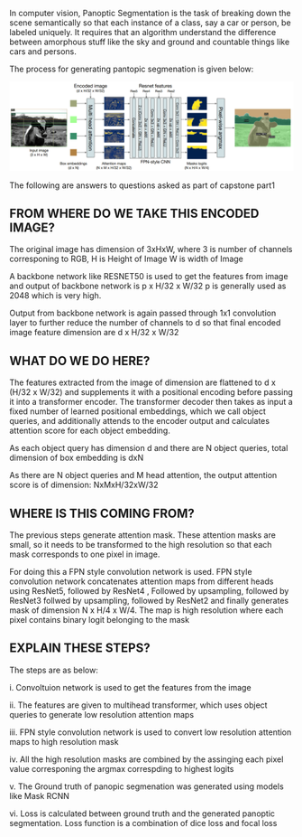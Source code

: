 In computer vision, Panoptic Segmentation is the task of breaking down the scene semantically so that each instance of a class, say a car 
or person, be labeled uniquely. It requires that an algorithm understand the difference between amorphous stuff like the sky
and ground and countable things like cars and persons.

The process for generating pantopic segmenation is given below:

![segmentation_prcess](/part1/segmtation_process.png)


The following are answers to questions asked as part of capstone part1

## FROM WHERE DO WE TAKE THIS ENCODED IMAGE?

The original image has dimension of 3xHxW,
where 3 is number of channels corresponing to RGB, 
H is Height of Image
W is width of Image


A backbone network like RESNET50 is used to get the features from image and output of backbone network is p x H/32 x W/32
p is generally used as 2048 which is very high.

Output from backbone network is again passed through 1x1 convolution layer to further reduce the number of channels to d so that
final encoded image feature dimension are d x H/32 x W/32


## WHAT DO WE DO HERE?

The features extracted from the image of dimension are flattened to d x (H/32 x W/32) and  supplements it with a positional
encoding before passing it into a transformer encoder. The transformer decoder then takes as input a fixed number of learned positional
embeddings, which we call object queries, and additionally attends to the encoder output and calculates attention score for each 
object embedding.

As each object query has dimension d and there are N object queries, 
total dimension of box embedding is dxN

As there are N object queries and M head attention, the output attention score is of dimension:
NxMxH/32xW/32


## WHERE IS THIS COMING FROM?

The previous steps generate attention mask. These attention masks are small, so it needs to be transformed to the high resolution so that each
mask corresponds to one pixel in image.  

For doing this a FPN style convolution network is used. FPN style convolution network concatenates attention maps from different heads
using ResNet5, followed by ResNet4 , Followed by upsampling, followed by ResNet3 follwed by upsampling, followed by ResNet2 and finally generates
mask of dimension N x H/4 x W/4. The map is high resolution where each pixel contains binary logit belonging to the mask



## EXPLAIN THESE STEPS?

The steps are as below:

i. Convoltuion network is used to get the features from the image

ii. The features are given to multihead transformer, which uses object queries to generate low resolution attention maps

iii. FPN style convolution network is used to convert low resolution attention maps to high resolution mask

iv. All the high resolution masks are combined by the assinging each pixel value corresponing the argmax correspding to highest logits

v. The Ground truth of panopic segmenation was generated using models like Mask RCNN

vi. Loss is calculated between ground truth and the generated panoptic segmentation. Loss function is a combination of dice loss and focal loss 
